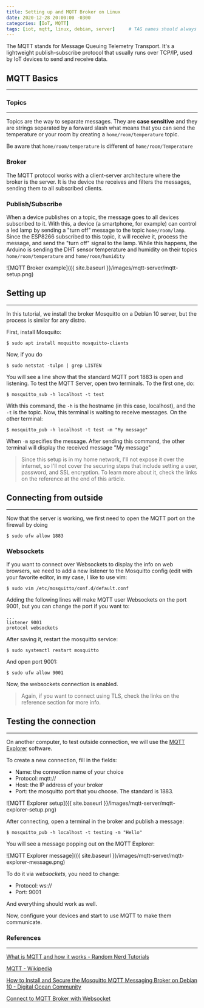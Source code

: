 ```yaml
---
title: Setting up and MQTT Broker on Linux
date: 2020-12-28 20:00:00 -0300
categories: [IoT, MQTT]
tags: [iot, mqtt, linux, debian, server]     # TAG names should always be lowercase
---
```


The MQTT stands for Message Queuing Telemetry Transport. It's a lightweight publish-subscribe protocol that usually runs over TCP/IP, used by IoT devices to send and receive data.

## MQTT Basics ##
---
### Topics ###
---
Topics are the way to separate messages. They are **case sensitive** and they are strings separated by a forward slash what means that you can send the temperature or your room by creating a ```home/room/temperature``` topic. 

Be aware that ```home/room/temperature``` is different of ```home/room/Temperature```

### Broker ###
The MQTT protocol works with a client-server architecture where the broker is the server. It is the device the receives and filters the messages, sending them to all subscribed clients.

### Publish/Subscribe ###
When a device publishes on a topic, the message goes to all devices subscribed to it. With this, a device (a smartphone, for example) can control a led lamp by sending a "turn off" message to the topic ```home/room/lamp```. Since the ESP8266 subscribed to this topic, it will receive it, process the message, and send the "turn off" signal to the lamp. While this happens, the Arduino is sending the DHT sensor temperature and humidity on their topics ```home/room/temperature``` and ```home/room/humidity```

![MQTT Broker example]({{ site.baseurl }}/images/mqtt-server/mqtt-setup.png)

## Setting up ##
---
In this tutorial, we install the broker Mosquitto on a Debian 10 server, but the process is similar for any distro.

First, install Mosquito:
```console 
$ sudo apt install moquitto mosquitto-clients
```

Now, if you do
```console
$ sudo netstat -tulpn | grep LISTEN
```
You will see a line show that the standard MQTT port 1883 is open and listening. To test the MQTT Server, open two terminals. To the first one, do:
```console
$ mosquitto_sub -h localhost -t test
```
With this command, the ```-h``` is the hostname (in this case, localhost), and the ```-t``` is the topic. Now, this terminal is waiting to receive messages. On the other terminal:
```console
$ mosquitto_pub -h localhost -t test -m "My message"
```
When ```-m``` specifies the message. After sending this command, the other terminal will display the received message "My message"

> Since this setup is in my home network, I'll not expose it over the internet, so I'll not cover the securing steps that include setting a user, password, and SSL encryption. To learn more about it, check the links on the reference at the end of this article.

## Connecting from outside ##
---
Now that the server is working, we first need to open the MQTT port on the firewall by doing
```console
$ sudo ufw allow 1883
```

### Websockets ###
If you want to connect over Websockets to display the info on web browsers, we need to add a new listener to the Mosquitto config (edit with your favorite editor, in my case, I like to use vim:
```console
$ sudo vim /etc/mosquitto/conf.d/default.conf
```
Adding the following lines will make MQTT user Websockets on the port 9001, but you can change the port if you want to:
```
...
listener 9001
protocol websockets
```
After saving it, restart the mosquitto service:
```console
$ sudo systemctl restart mosquitto
```
And open port 9001:
```console
$ sudo ufw allow 9001
```
Now, the websockets connection is enabled.

> Again, if you want to connect using TLS, check the links on the reference section for more info.

## Testing the connection ##
---
On another computer, to test outside connection, we will use the [MQTT Explorer](http://mqtt-explorer.com) software.

To create a new connection, fill in the fields:
* Name: the connection name of your choice
* Protocol: mqtt://
* Host: the IP address of your broker
* Port: the mosquitto port that you choose. The standard is 1883.

![MQTT Explorer setup]({{ site.baseurl }}/images/mqtt-server/mqtt-explorer-setup.png)

After connecting, open a terminal in the broker and publish a message:
```console
$ mosquitto_pub -h localhost -t testing -m "Hello"
```
You will see a message popping out on the MQTT Explorer:

![MQTT Explorer message]({{ site.baseurl }}/images/mqtt-server/mqtt-explorer-message.png)

To do it via _websockets_, you need to change:
* Protocol: ws://
* Port: 9001

And everything should work as well.

Now, configure your devices and start to use MQTT to make them communicate.


### References ###
---
[What is MQTT and how it works - Random Nerd Tutorials](https://randomnerdtutorials.com/what-is-mqtt-and-how-it-works/)

[MQTT - Wikipedia](https://en.wikipedia.org/wiki/MQTT)

[How to Install and Secure the Mosquitto MQTT Messaging Broker on Debian 10 - Digital Ocean Community](https://www.digitalocean.com/community/tutorials/how-to-install-and-secure-the-mosquitto-mqtt-messaging-broker-on-debian-10)

[Connect to MQTT Broker with Websocket](https://www.emqx.io/blog/connect-to-mqtt-broker-with-websocket)
